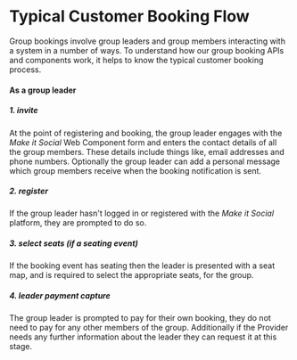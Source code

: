 # Typical Customer Booking Flow

Group bookings involve group leaders and group members interacting with a system in a number of ways.
To understand how our group booking APIs and components work, it helps to know the
typical customer booking process.

#### As a group leader

##### 1. invite
At the point of registering and booking, the group leader engages with the
_Make it Social_
Web Component form and enters the contact details of all the group members.
These details include things like, email addresses and phone numbers.
Optionally the group leader can add a personal message which group members
receive when the booking notification is sent.

##### 2. register

If the group leader hasn't logged in or registered with the _Make it Social_
platform, they are prompted to do so.

##### 3. select seats (if a seating event)

If the booking event has seating then the leader is presented with a seat map, and
is required to select the appropriate seats, for the group.

##### 4. leader payment capture

The group leader is prompted to pay for their own booking, they do not need
to pay for any other members of the group. Additionally if the Provider needs
any further information about the leader they can request it at this stage.

